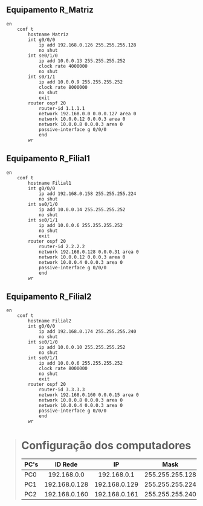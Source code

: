##  Equipamento R_Matriz
```
en
    conf t
        hostname Matriz
        int g0/0/0
            ip add 192.168.0.126 255.255.255.128
            no shut
        int se0/1/0
            ip add 10.0.0.13 255.255.255.252
            clock rate 4000000
            no shut
        int s0/1/1
            ip add 10.0.0.9 255.255.255.252
            clock rate 8000000
            no shut
            exit
        router ospf 20
            router-id 1.1.1.1
            network 192.168.0.0 0.0.0.127 area 0
            network 10.0.0.12 0.0.0.3 area 0
            network 10.0.0.8 0.0.0.3 area 0 
            passive-interface g 0/0/0
            end
        wr
```
##  Equipamento R_Filial1
```
en
    conf t
        hostname Filial1
        int g0/0/0
            ip add 192.168.0.158 255.255.255.224
            no shut
        int se0/1/0
            ip add 10.0.0.14 255.255.255.252
            no shut
        int se0/1/1
            ip add 10.0.0.6 255.255.255.252
            no shut
            exit
        router ospf 20
            router-id 2.2.2.2
            network 192.168.0.128 0.0.0.31 area 0
            network 10.0.0.12 0.0.0.3 area 0
            network 10.0.0.4 0.0.0.3 area 0
            passive-interface g 0/0/0
            end
        wr
```
##  Equipamento R_Filial2
```
en
    conf t
        hostname Filial2
        int g0/0/0
            ip add 192.168.0.174 255.255.255.240
            no shut
        int se0/1/0
            ip add 10.0.0.10 255.255.255.252
            no shut
        int se0/1/1
            ip add 10.0.0.6 255.255.255.252
            clock rate 8000000
            no shut
            exit
        router ospf 20
            router-id 3.3.3.3
            network 192.168.0.160 0.0.0.15 area 0
            network 10.0.0.8 0.0.0.3 area 0
            network 10.0.0.4 0.0.0.3 area 0
            passive-interface g 0/0/0
            end
        wr
```
># Configuração dos computadores
>
>PC's | ID Rede | IP | Mask | Gateway | Wildcard 
>:--------- | :------: | :------: | :------: | :------: | :------:
>PC0 | 192.168.0.0 | 192.168.0.1 | 255.255.255.128 | 192.168.0.126 | 0.0.0.127
>PC1 | 192.168.0.128 | 192.168.0.129 | 255.255.255.224 | 192.168.0.158 | 0.0.0.31
>PC2 | 192.168.0.160 | 192.168.0.161 | 255.255.255.240 | 192.168.0.174 | 0.0.0.15